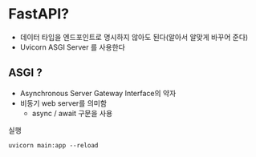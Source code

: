 # FastAPI?

- 데이터 타입을 엔드포인트로 명시하지 않아도 된다(알아서 알맞게 바꾸어 준다)
- Uvicorn ASGI Server 를 사용한다


## ASGI ? 
- Asynchronous Server Gateway Interface의 약자
- 비동기 web server를 의미함
    - async / await 구문을 사용

실행
```
uvicorn main:app --reload
```
